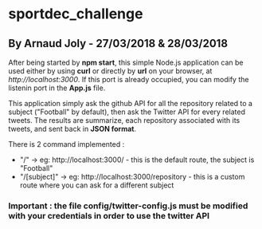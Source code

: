 # sportdec_challenge

## By Arnaud Joly - 27/03/2018 & 28/03/2018

After being started by **npm start**, this simple Node.js application can be used either by using **curl** or directly by **url** on your browser, at *http://localhost:3000*. If this port is already occupied, you can modify the listenin port in the **App.js** file. 

This application simply ask the github API for all the repository related to a subject ("Football" by default), then ask the Twitter API for every related tweets. The results are summarize, each repository associated with its tweets, and sent back in **JSON format**.

There is 2 command implemented : 
* "/" -> eg: http://localhost:3000/ - this is the default route, the subject is "Football"
* "/[subject]" -> eg: http://localhost:3000/repository - this is a custom route where you can ask for a different subject

### Important : the file config/twitter-config.js must be modified with your credentials in order to use the twitter API
